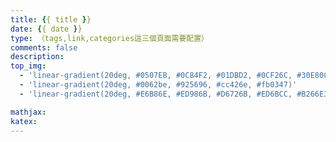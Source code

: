 ```yaml
---
title: {{ title }}
date: {{ date }}
type: （tags,link,categories這三個頁面需要配置）
comments: false
description:
top_img: 
  - 'linear-gradient(20deg, #0507EB, #0C84F2, #01DBD2, #0CF26C, #30E80C)'
  - 'linear-gradient(20deg, #0062be, #925696, #cc426e, #fb0347)'
  - 'linear-gradient(20deg, #E6B86E, #ED986B, #D6726B, #ED6BCC, #B266E3)'

mathjax:
katex:
---
```


